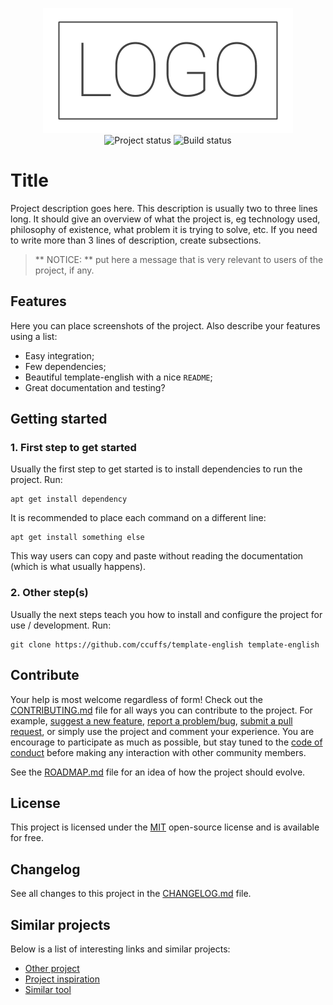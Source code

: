 <p align="center">
    <img width="400" height="200" src=".github/logo.png" title="Project logo"><br />
    <img src="https://img.shields.io/maintenance/yes/2020?style=for-the-badge" title="Project status">
    <img src="https://img.shields.io/github/workflow/status/ccuffs/template-english/ci.uffs.cc?label=Build&logo=github&logoColor=white&style=for-the-badge" title="Build status">
</p>

# Title

Project description goes here. This description is usually two to three lines long. It should give an overview of what the project is, eg technology used, philosophy of existence, what problem it is trying to solve, etc. If you need to write more than 3 lines of description, create subsections.

> ** NOTICE: ** put here a message that is very relevant to users of the project, if any.

## Features

Here you can place screenshots of the project. Also describe your features using a list:

* Easy integration;
* Few dependencies;
* Beautiful template-english with a nice `README`;
* Great documentation and testing?

## Getting started

### 1. First step to get started

Usually the first step to get started is to install dependencies to run the project. Run:

```
apt get install dependency
```

It is recommended to place each command on a different line:

```
apt get install something else
```

This way users can copy and paste without reading the documentation (which is what usually happens).

### 2. Other step(s)

Usually the next steps teach you how to install and configure the project for use / development. Run:

```
git clone https://github.com/ccuffs/template-english template-english
```

## Contribute

Your help is most welcome regardless of form! Check out the [CONTRIBUTING.md](CONTRIBUTING.md) file for all ways you can contribute to the project. For example, [suggest a new feature](https://github.com/ccuffs/template-english/issues/new?assignees=&labels=&template-english=feature_request.md&title=), [report a problem/bug](https://github.com/ccuffs/template-english/issues/new?assignees=&labels=bug&template-english=bug_report.md&title=), [submit a pull request](https://help.github.com/en/github/collaborating-with-issues-and-pull-requests/about-pull-requests), or simply use the project and comment your experience. You are encourage to participate as much as possible, but stay tuned to the [code of conduct](./CODE_OF_CONDUCT.md) before making any interaction with other community members.

See the [ROADMAP.md](ROADMAP.md) file for an idea of how the project should evolve.

## License

This project is licensed under the [MIT](https://choosealicense.com/licenses/mit/) open-source license and is available for free.

## Changelog

See all changes to this project in the [CHANGELOG.md](CHANGELOG.md) file.

## Similar projects

Below is a list of interesting links and similar projects:

* [Other project](https://github.com/project)
* [Project inspiration](https://github.com/project)
* [Similar tool](https://github.com/project)

